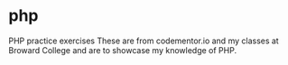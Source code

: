 # php
PHP practice exercises
These are from codementor.io  and my classes at Broward College and are to showcase my knowledge of PHP.

